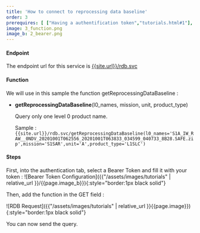 ```yaml
---
title: 'How to connect to reprocessing data baseline'
order: 3
prerequires: [ ["Having a authentification token","tutorials.html#1"], ["Having POSTMAN installed","https://learning.postman.com/docs/getting-started/installation-and-updates/"], ["Knowing POSTMAN","https://learning.postman.com/docs/getting-started/introduction/"] ]
image: 3_function.png
image_b: 2_bearer.png
---
```

#### Endpoint

The endpoint url for this service is [{{site.url}}/rdb.svc]({{site.url}}/rdb.svc)

#### Function
We will use in this sample the function getReprocessingDataBaseline :

- **getReprocessingDataBaseline**(l0_names, mission, unit, product_type)

    Query only one level 0 product name.
    
    Sample : `{{site.url}}/rdb.svc/getReprocessingDataBaseline(l0_names='S1A_IW_RAW__0NDV_20201001T062556_20201001T063833_034599_040733_8B28.SAFE.zip',mission='S1SAR',unit='A',product_type='L1SLC')`

#### Steps
First, into the authentication tab, select a Bearer Token and fill it with your token :
![Bearer Token Configuration]({{"/assets/images/tutorials" | relative_url }}/{{page.image_b}}){:style="border:1px black solid"}

Then, add the function in the GET field :

![RDB Request]({{"/assets/images/tutorials" | relative_url }}{{page.image}}){:style="border:1px black solid"}

You can now send the query.
